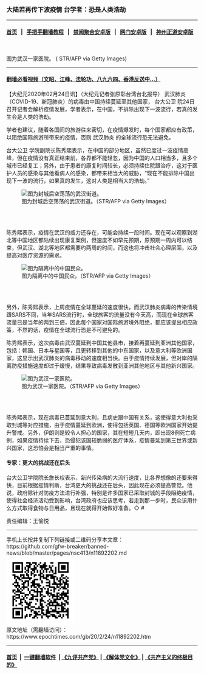 ### 大陆若再传下波疫情 台学者：恐是人类浩劫
------------------------

#### [首页](https://github.com/gfw-breaker/banned-news/blob/master/README.md) &nbsp;&nbsp;|&nbsp;&nbsp; [手把手翻墙教程](https://github.com/gfw-breaker/guides/wiki) &nbsp;&nbsp;|&nbsp;&nbsp; [禁闻聚合安卓版](https://github.com/gfw-breaker/bn-android) &nbsp;&nbsp;|&nbsp;&nbsp; [网门安卓版](https://github.com/oGate2/oGate) &nbsp;&nbsp;|&nbsp;&nbsp; [神州正道安卓版](https://github.com/SzzdOgate/update) 



<div><img alt="" class="aligncenter wp-post-image" src="https://i.epochtimes.com/assets/uploads/2020/02/40fc2818830e90e4faa3d3ab6e56384e-600x400.jpg"/>
<div class="red16 caption">
 <p>
  图为武汉一家医院。 ( STR/AFP via Getty Images)
 </p>
</div>
</div><hr/>

#### [翻墙必看视频（文昭、江峰、法轮功、八九六四、香港反送中...）](https://github.com/gfw-breaker/banned-news/blob/master/pages/link3.md)

<div><p>
 【大纪元2020年02月24日讯】（大纪元记者张原彰台湾台北报导）
 <ok href="https://www.epochtimes.com/gb/tag/%E6%AD%A6%E6%B1%89%E8%82%BA%E7%82%8E.html">
  武汉肺炎
 </ok>
 （COVID-19、新冠肺炎）的病毒由中国持续蔓延至其他国家，
 <ok href="https://www.epochtimes.com/gb/tag/%E5%8F%B0%E5%A4%A7%E5%85%AC%E5%8D%AB.html">
  台大公卫
 </ok>
 院24日召开记者会解析疫情发展，学者表示，在中国，不排除出现下一波流行，若真的发生会是人类的浩劫。
</p>
<p>
 学者也建议，随着各国间的旅游往来密切，在疫情爆发时，每个国家都应有政策，以阻绝国际旅游所带来的疫情，否则
 <ok href="https://www.epochtimes.com/gb/tag/%E6%AD%A6%E6%B1%89%E8%82%BA%E7%82%8E.html">
  武汉肺炎
 </ok>
 的全球流行恐无法避免。
</p>
<p>
 <ok href="https://www.epochtimes.com/gb/tag/%E5%8F%B0%E5%A4%A7%E5%85%AC%E5%8D%AB.html">
  台大公卫
 </ok>
 学院副院长陈秀熙表示，在中国的部分地区，虽然已度过一波疫情高峰，但在疫情没有真正结束前，各界都不能轻忽，因为中国的人口相当多，且多个城市已经复工；另外，由于患者的康复时间较长，必须持续住院跟治疗，这对于医护人员的感染与其他看病人的感染，都带来相当大的威胁，“现在不能排除中国出现下一波的流行，如果真的发生，这对人类是相当大的浩劫。”
</p>
<figure class="wp-caption aligncenter" id="11892207" style="width: 500px">
 <img alt="图为封城后空荡荡的武汉街道。" src="http://i.epochtimes.com/assets/uploads/2020/02/9fb848f436eb96c53572c29532ddc5da-450x300.jpg"/>
 <br/><figcaption class="wp-caption-text">
  图为封城后空荡荡的武汉街道。（STR/AFP via Getty Images）
 </figcaption><br/>
</figure><br/>
<p>
 陈秀熙表示，疫情在武汉的威力还存在，可能会持续一段时间。现在可以观察到湖北等中国地区都陆续出现康复案例，但速度不如早先预期，原预期一周内可以结束，但武汉、湖北等地区都需要约两周的时间，而这也将冲击社会心理层面，以及提高对医疗资源的需求。
</p>
<figure class="wp-caption aligncenter" id="11892206" style="width: 500px">
 <img alt="图为隔离中的中国民众。" src="http://i.epochtimes.com/assets/uploads/2020/02/95888470549ffc952a4388d54ef9d8b0-450x300.jpg"/>
 <br/><figcaption class="wp-caption-text">
  图为隔离中的中国民众。（STR/AFP via Getty Images）
 </figcaption><br/>
</figure><br/>
<p>
 另外，陈秀熙表示，上周疫情在全球蔓延的速度很快，而武汉肺炎病毒的传染情境跟SARS不同，当年SARS流行时，全球旅客的流量没有今天高，而现在全球旅客流量已是当年的两到三倍，因此每个国家对国际旅游境外阻绝，都应该提出相应政策，不然的话，疫情在全球流行恐是不可避免的。
</p>
<p>
 陈秀熙表示，这次病毒由武汉蔓延到中国其他县市，接着再蔓延到亚洲其他国家，包括：韩国、日本与星国等，且更转移到其他的中东国家，以及意大利等欧洲国家，这显示出武汉肺炎的病毒移动的速度相当快。由于疫情持续发展，但对岸的隔离防疫措施速度却过于缓慢，结果导致病毒发散到亚洲其他地区与其他新兴国家。
</p>
<figure class="wp-caption aligncenter" id="11892205" style="width: 500px">
 <img alt="图为武汉一家医院。" src="http://i.epochtimes.com/assets/uploads/2020/02/d9b28e633eab86d85d42858e7bfdc91a-450x300.jpg"/>
 <br/><figcaption class="wp-caption-text">
  图为武汉一家医院。（STR/AFP via Getty Images）
 </figcaption><br/>
</figure><br/>
<p>
 陈秀熙表示，现在病毒已蔓延到意大利，且病史跟中国有关系，这使得意大利也采取封城等对应措施，由于疫情蔓延到欧洲，使得包括英国、德国等欧洲国家开始提升警戒。另外，伊朗则是较令人担心的国家，其在短短几天内，即出现8例死亡病例，如果疫情持续下去，恐侵犯该国较脆弱的医疗体系，疫情蔓延到第三世界或新兴国家，这恐怕会是相当严重的事情。
</p>
<h4>
 专家：更大的挑战还在后头
</h4>
<p>
 台大公卫学院院长詹长权表示，新兴传染病的大流行速度，比各界想像的还要来得快，目前根据疫情判断，台湾更大的挑战还在后头，因此现在必须提高警觉。他说，政府除针对防疫方法进行补强，特别是许多国家已采取封城的手段阻绝疫情，使得社会经济活动受到影响，台湾政府也应该思考，若走到那一步时，民众该用什么方式取得食物与日用品，且现在就得开始做好准备。◇ #
</p>
<p>
 责任编辑：王愉悦
</p>
</div>
<hr/>
手机上长按并复制下列链接或二维码分享本文章：<br/>
https://github.com/gfw-breaker/banned-news/blob/master/pages/nsc413/n11892202.md <br/>
<a href='https://github.com/gfw-breaker/banned-news/blob/master/pages/nsc413/n11892202.md'><img src='https://github.com/gfw-breaker/banned-news/blob/master/pages/nsc413/n11892202.md.png'/></a> <br/>
原文地址（需翻墙访问）：https://www.epochtimes.com/gb/20/2/24/n11892202.htm


------------------------
#### [首页](https://github.com/gfw-breaker/banned-news/blob/master/README.md) &nbsp;|&nbsp; [一键翻墙软件](https://github.com/gfw-breaker/nogfw/blob/master/README.md) &nbsp;| [《九评共产党》](https://github.com/gfw-breaker/9ping.md/blob/master/README.md#九评之一评共产党是什么) | [《解体党文化》](https://github.com/gfw-breaker/jtdwh.md/blob/master/README.md) | [《共产主义的终极目的》](https://github.com/gfw-breaker/gczydzjmd.md/blob/master/README.md)


<img src='http://gfw-breaker.win/banned-news/pages/nsc413/n11892202.md' width='0px' height='0px'/>